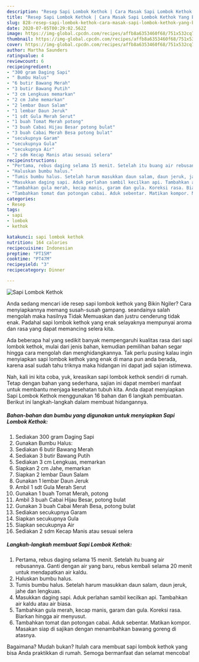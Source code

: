 ```yaml
---
description: "Resep Sapi Lombok Kethok | Cara Masak Sapi Lombok Kethok Yang Bisa Manjain Lidah"
title: "Resep Sapi Lombok Kethok | Cara Masak Sapi Lombok Kethok Yang Bisa Manjain Lidah"
slug: 828-resep-sapi-lombok-kethok-cara-masak-sapi-lombok-kethok-yang-bisa-manjain-lidah
date: 2020-07-05T00:29:02.562Z
image: https://img-global.cpcdn.com/recipes/affb8a6353460f68/751x532cq70/sapi-lombok-kethok-foto-resep-utama.jpg
thumbnail: https://img-global.cpcdn.com/recipes/affb8a6353460f68/751x532cq70/sapi-lombok-kethok-foto-resep-utama.jpg
cover: https://img-global.cpcdn.com/recipes/affb8a6353460f68/751x532cq70/sapi-lombok-kethok-foto-resep-utama.jpg
author: Martha Saunders
ratingvalue: 4
reviewcount: 6
recipeingredient:
- "300 gram Daging Sapi"
- " Bumbu Halus"
- "6 butir Bawang Merah"
- "3 butir Bawang Putih"
- "3 cm Lengkuas memarkan"
- "2 cm Jahe memarkan"
- "2 lembar Daun Salam"
- "1 lembar Daun Jeruk"
- "1 sdt Gula Merah Serut"
- "1 buah Tomat Merah potong"
- "3 buah Cabai Hijau Besar potong bulat"
- "3 buah Cabai Merah Besa potong bulat"
- "secukupnya Garam"
- "secukupnya Gula"
- "secukupnya Air"
- "2 sdm Kecap Manis atau sesuai selera"
recipeinstructions:
- "Pertama, rebus daging selama 15 menit. Setelah itu buang air rebusannya. Ganti dengan air yang baru, rebus kembali selama 20 menit untuk mendapatkan air kaldu."
- "Haluskan bumbu halus."
- "Tumis bumbu halus. Setelah harum masukkan daun salam, daun jeruk, jahe dan lengkuas."
- "Masukkan daging sapi. Aduk perlahan sambil kecilkan api. Tambahkan air kaldu atau air biasa."
- "Tambahkan gula merah, kecap manis, garam dan gula. Koreksi rasa. Biarkan hingga air menyusut."
- "Tambahkan tomat dan potongan cabai. Aduk sebentar. Matikan kompor. Masakan siap di sajikan dengan menambahkan bawang goreng di atasnya."
categories:
- Resep
tags:
- sapi
- lombok
- kethok

katakunci: sapi lombok kethok 
nutrition: 164 calories
recipecuisine: Indonesian
preptime: "PT15M"
cooktime: "PT47M"
recipeyield: "3"
recipecategory: Dinner

---
```



![Sapi Lombok Kethok](https://img-global.cpcdn.com/recipes/affb8a6353460f68/751x532cq70/sapi-lombok-kethok-foto-resep-utama.jpg)

Anda sedang mencari ide resep sapi lombok kethok yang Bikin Ngiler? Cara menyiapkannya memang susah-susah gampang. seandainya salah mengolah maka hasilnya Tidak Memuaskan dan justru cenderung tidak enak. Padahal sapi lombok kethok yang enak selayaknya mempunyai aroma dan rasa yang dapat memancing selera kita.



Ada beberapa hal yang sedikit banyak mempengaruhi kualitas rasa dari sapi lombok kethok, mulai dari jenis bahan, kemudian pemilihan bahan segar hingga cara mengolah dan menghidangkannya. Tak perlu pusing kalau ingin menyiapkan sapi lombok kethok yang enak di mana pun anda berada, karena asal sudah tahu triknya maka hidangan ini dapat jadi sajian istimewa.


Nah, kali ini kita coba, yuk, kreasikan sapi lombok kethok sendiri di rumah. Tetap dengan bahan yang sederhana, sajian ini dapat memberi manfaat untuk membantu menjaga kesehatan tubuh kita. Anda dapat menyiapkan Sapi Lombok Kethok menggunakan 16 bahan dan 6 langkah pembuatan. Berikut ini langkah-langkah dalam membuat hidangannya.

<!--inarticleads1-->

##### Bahan-bahan dan bumbu yang digunakan untuk menyiapkan Sapi Lombok Kethok:

1. Sediakan 300 gram Daging Sapi
1. Gunakan  Bumbu Halus:
1. Sediakan 6 butir Bawang Merah
1. Sediakan 3 butir Bawang Putih
1. Sediakan 3 cm Lengkuas, memarkan
1. Siapkan 2 cm Jahe, memarkan
1. Siapkan 2 lembar Daun Salam
1. Gunakan 1 lembar Daun Jeruk
1. Ambil 1 sdt Gula Merah Serut
1. Gunakan 1 buah Tomat Merah, potong
1. Ambil 3 buah Cabai Hijau Besar, potong bulat
1. Gunakan 3 buah Cabai Merah Besa, potong bulat
1. Sediakan secukupnya Garam
1. Siapkan secukupnya Gula
1. Siapkan secukupnya Air
1. Sediakan 2 sdm Kecap Manis atau sesuai selera




<!--inarticleads2-->

##### Langkah-langkah membuat Sapi Lombok Kethok:

1. Pertama, rebus daging selama 15 menit. Setelah itu buang air rebusannya. Ganti dengan air yang baru, rebus kembali selama 20 menit untuk mendapatkan air kaldu.
1. Haluskan bumbu halus.
1. Tumis bumbu halus. Setelah harum masukkan daun salam, daun jeruk, jahe dan lengkuas.
1. Masukkan daging sapi. Aduk perlahan sambil kecilkan api. Tambahkan air kaldu atau air biasa.
1. Tambahkan gula merah, kecap manis, garam dan gula. Koreksi rasa. Biarkan hingga air menyusut.
1. Tambahkan tomat dan potongan cabai. Aduk sebentar. Matikan kompor. Masakan siap di sajikan dengan menambahkan bawang goreng di atasnya.




Bagaimana? Mudah bukan? Itulah cara membuat sapi lombok kethok yang bisa Anda praktikkan di rumah. Semoga bermanfaat dan selamat mencoba!
